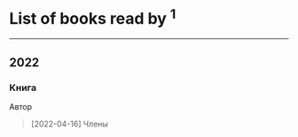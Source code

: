 # List of books read by [](https://plus.google.com/u/0/107964573981658495430/)<sup>1</sup>
---

## 2022

### Книга
Автор
> [2022-04-16] Члены



